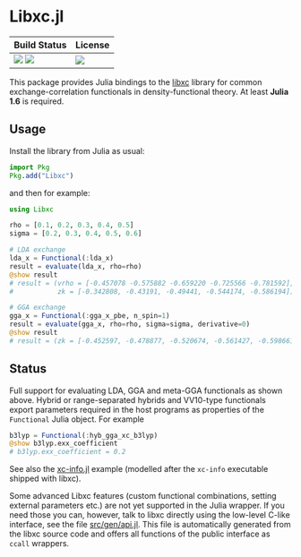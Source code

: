 # Libxc.jl

| **Build Status**                                                      |  **License**                     |
|:--------------------------------------------------------------------- |:-------------------------------- |
| ![][ci-img] [![][cov-img]][cov-url]  | [![][license-img]][license-url]  |

[ci-img]: https://github.com/JuliaMolSim/Libxc.jl/workflows/CI/badge.svg

[cov-img]: https://coveralls.io/repos/JuliaMolSim/Libxc.jl/badge.svg?branch=master&service=github
[cov-url]: https://coveralls.io/github/JuliaMolSim/Libxc.jl?branch=master

[license-img]: https://img.shields.io/github/license/JuliaMolSim/Libxc.jl.svg?maxAge=2592000
[license-url]: https://github.com/JuliaMolSim/Libxc.jl/blob/master/LICENSE

This package provides Julia bindings to the
[libxc](https://tddft.org/programs/libxc/) library
for common exchange-correlation functionals in density-functional theory.
At least **Julia 1.6** is required.

## Usage
Install the library from Julia as usual:
```julia
import Pkg
Pkg.add("Libxc")
```
and then for example:
```julia
using Libxc

rho = [0.1, 0.2, 0.3, 0.4, 0.5]
sigma = [0.2, 0.3, 0.4, 0.5, 0.6]

# LDA exchange
lda_x = Functional(:lda_x)
result = evaluate(lda_x, rho=rho)
@show result
# result = (vrho = [-0.457078 -0.575882 -0.659220 -0.725566 -0.781592],
#           zk = [-0.342808, -0.43191, -0.49441, -0.544174, -0.586194])

# GGA exchange
gga_x = Functional(:gga_x_pbe, n_spin=1)
result = evaluate(gga_x, rho=rho, sigma=sigma, derivative=0)
@show result
# result = (zk = [-0.452597, -0.478877, -0.520674, -0.561427, -0.598661],)
```

## Status
Full support for evaluating LDA, GGA and meta-GGA functionals
as shown above. Hybrid or range-separated hybrids and VV10-type functionals
export parameters required in the host programs as properties of the `Functional`
Julia object. For example
```julia
b3lyp = Functional(:hyb_gga_xc_b3lyp)
@show b3lyp.exx_coefficient
# b3lyp.exx_coefficient = 0.2
```
See also the [xc-info.jl](example/xc-info.jl) example (modelled after the
`xc-info` executable shipped with libxc).

Some advanced Libxc features (custom functional combinations, setting external
parameters etc.) are not yet supported in the Julia wrapper. If you need those
you can, however, talk to libxc directly using the low-level C-like interface,
see the file [src/gen/api.jl](src/gen/api.jl).
This file is automatically generated from the libxc source code and
offers all functions of the public interface as `ccall` wrappers.
